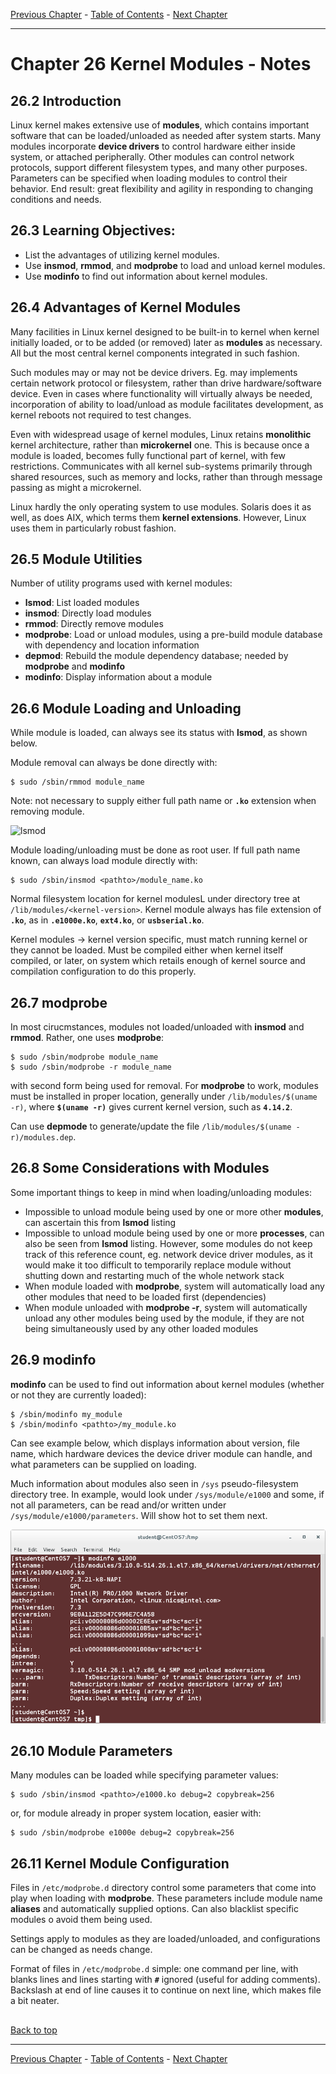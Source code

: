 [Previous Chapter](../Ch25-kernelservices/notes_Ch25.md) - [Table of Contents](../README.md#table-of-contents) - [Next Chapter](../Ch27-devicesudev/notes_Ch27.md)

---

# Chapter 26 Kernel Modules - Notes

## 26.2 Introduction
Linux kernel makes extensive use of **modules**, which contains important software that can be loaded/unloaded as needed after system starts. Many modules incorporate **device drivers** to control hardware either inside system, or attached peripherally. Other modules can control network protocols, support different filesystem types, and many other purposes. Parameters can be specified when loading modules to control their behavior. End result: great flexibility and agility in responding to changing conditions and needs.

## 26.3 Learning Objectives:
- List the advantages of utilizing kernel modules.
- Use **insmod**, **rmmod**, and **modprobe** to load and unload kernel modules.
- Use **modinfo** to find out information about kernel modules.


## 26.4 Advantages of Kernel Modules
Many facilities in Linux kernel designed to be built-in to kernel when kernel initially loaded, or to be added (or removed) later as **modules** as necessary. All but the most central kernel components integrated in such fashion.

Such modules may or may not be device drivers. Eg. may implements certain network protocol or filesystem, rather than drive hardware/software device. Even in cases where functionality will virtually always be needed, incorporation of ability to load/unload as module facilitates development, as kernel reboots not required to test changes.

Even with widespread usage of kernel modules, Linux retains **monolithic** kernel architecture, rather than **microkernel** one. This is because once a module is loaded, becomes fully functional part of kernel, with few restrictions. Communicates with all kernel sub-systems primarily through shared resources, such as memory and locks, rather than through message passing as might a microkernel.

Linux hardly the only operating system to use modules. Solaris does it as well, as does AIX, which terms them **kernel extensions**. However, Linux uses them in particularly robust fashion.


## 26.5 Module Utilities
Number of utility programs used with kernel modules:
- **lsmod**: List loaded modules
- **insmod**: Directly load modules
- **rmmod**: Directly remove modules
- **modprobe**: Load or unload modules, using a pre-build module database with dependency and location information
- **depmod**: Rebuild the module dependency database; needed by **modprobe** and **modinfo**
- **modinfo**: Display information about a module


## 26.6 Module Loading and Unloading
While module is loaded, can always see its status with **lsmod**, as shown below.

Module removal can always be done directly with:
```shell
$ sudo /sbin/rmmod module_name
```
Note: not necessary to supply either full path name or **`.ko`** extension when removing module.

![lsmod](/images.lsmod,png)

Module loading/unloading must be done as root user. If full path name known, can always load module directly with:
```shell
$ sudo /sbin/insmod <pathto>/module_name.ko
```
Normal filesystem location for kernel modulesL under directory tree at `/lib/modules/<kernel-version>`. Kernel module always has file extension of **`.ko`**, as in **`.e1000e.ko`**, **`ext4.ko`**, or **`usbserial.ko`**.

Kernel modules -> kernel version specific, must match running kernel or they cannot be loaded. Must be compiled either when kernel itself compiled, or later, on system which retails enough of kernel source and compilation configuration to do this properly.


## 26.7 modprobe
In most cirucmstances, modules not loaded/unloaded with **insmod** and **rmmod**. Rather, one uses **modprobe**:
```shell
$ sudo /sbin/modprobe module_name
$ sudo /sbin/modprobe -r module_name
```
with second form being used for removal. For **modprobe** to work, modules must be installed in proper location, generally under `/lib/modules/$(uname -r)`, where **`$(uname -r)`** gives current kernel version, such as **`4.14.2`**.

Can use **depmode** to generate/update the file `/lib/modules/$(uname -r)/modules.dep`.


## 26.8 Some Considerations with Modules
Some important things to keep in mind when loading/unloading modules:
- Impossible to unload module being used by one or more other **modules**, can ascertain this from **lsmod** listing
- Impossible to unload module being used by one or more **processes**, can also be seen from **lsmod** listing. However, some modules do not keep track of this reference count, eg. network device driver modules, as it would make it too difficult to temporarily replace module without shutting down and restarting much of the whole network stack
- When module loaded with **modprobe**, system will automatically load any other modules that need to be loaded first (dependencies)
- When module unloaded with **modprobe -r**, system will automatically unload any other modules being used by the module, if they are not being simultaneously used by any other loaded modules


## 26.9 modinfo
**modinfo** can be used to find out information about kernel modules (whether or not they are currently loaded):
```shell
$ /sbin/modinfo my_module
$ /sbin/modinfo <pathto>/my_module.ko
```
Can see example below, which displays information about version, file name, which hardware devices the device driver module can handle, and what parameters can be supplied on loading.

Much information about modules also seen in `/sys` pseudo-filesystem directory tree. In example, would look under `/sys/module/e1000` and some, if not all parameters, can be read and/or written under `/sys/module/e1000/parameters`. Will show hot to set them next.

![modinfo](/images/modinfo.png)


## 26.10 Module Parameters
Many modules can be loaded while specifying parameter values:
```shell
$ sudo /sbin/insmod <pathto>/e1000.ko debug=2 copybreak=256
```
or, for module already in proper system location, easier with:
```shell
$ sudo /sbin/modprobe e1000e debug=2 copybreak=256
```

## 26.11 Kernel Module Configuration
Files in `/etc/modprobe.d` directory control some parameters that come into play when loading with **modprobe**. These parameters include module name **aliases** and automatically supplied options. Can also blacklist specific modules o avoid them being used.

Settings apply to modules as they are loaded/unloaded, and configurations can be changed as needs change.

Format of files in `/etc/modprobe.d` simple: one command per line, with blanks lines and lines starting with **`#`** ignored (useful for adding comments). Backslash at end of line causes it to continue on next line, which makes file a bit neater.


##

[Back to top](#)

---

[Previous Chapter](../Ch25-kernelservices/notes_Ch25.md) - [Table of Contents](../README.md#table-of-contents) - [Next Chapter](../Ch27-devicesudev/notes_Ch27.md)
